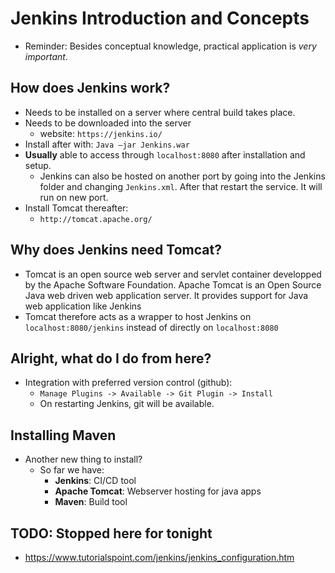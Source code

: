 # Jenkins Introduction and Concepts
* Reminder: Besides conceptual knowledge, practical application is *very important*.

## How does Jenkins work?
* Needs to be installed on a server where central build takes place.
* Needs to be downloaded into the server
    * website: `https://jenkins.io/`
* Install after with: ```Java –jar Jenkins.war```
* **Usually** able to access through `localhost:8080` after installation and setup.
    * Jenkins can also be hosted on another port by going into the Jenkins folder and changing `Jenkins.xml`. After that restart the service. It will run on new port.
* Install Tomcat thereafter:
    * `http://tomcat.apache.org/`

## Why does Jenkins need Tomcat?
* Tomcat is an open source web server and servlet container developped by the Apache Software Foundation. Apache Tomcat is an Open Source Java web driven web application server. It provides support for Java web application like Jenkins
* Tomcat therefore acts as a wrapper to host Jenkins on `localhost:8080/jenkins` instead of directly on `localhost:8080`

## Alright, what do I do from here?
* Integration with preferred version control (github):
    * `Manage Plugins -> Available -> Git Plugin -> Install`
    * On restarting Jenkins, git will be available.

## Installing Maven
* Another new thing to install?
    * So far we have:
        * **Jenkins**: CI/CD tool
        * **Apache Tomcat**: Webserver hosting for java apps
        * **Maven**: Build tool 

## TODO: Stopped here for tonight
* https://www.tutorialspoint.com/jenkins/jenkins_configuration.htm
